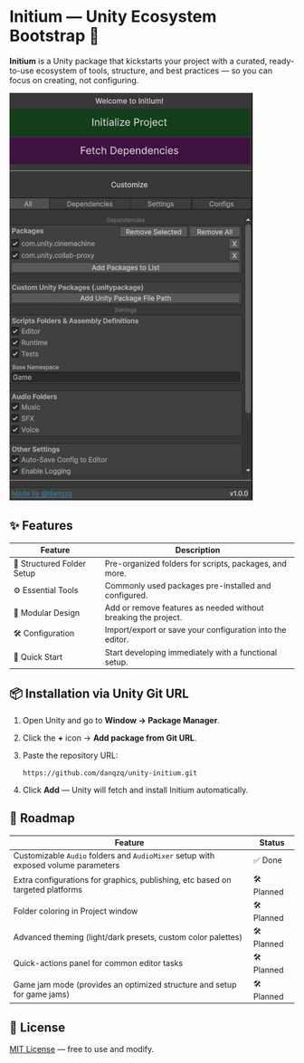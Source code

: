 # Initium — Unity Ecosystem Bootstrap 🚀

**Initium** is a Unity package that kickstarts your project with a curated, ready-to-use ecosystem of tools, structure, and best practices — so you can focus on creating, not configuring.

![Preview](img/preview.png)

## ✨ Features

| Feature                    | Description                                                   |
|----------------------------|---------------------------------------------------------------|
| 📂 Structured Folder Setup | Pre-organized folders for scripts, packages, and more.        |
| ⚙️ Essential Tools         | Commonly used packages pre-installed and configured.          |
| 🧩 Modular Design          | Add or remove features as needed without breaking the project. |
| 🛠️ Configuration          | Import/export or save your configuration into the editor.     |
| 🚀 Quick Start             | Start developing immediately with a functional setup.         |

## 📦 Installation via Unity Git URL

1. Open Unity and go to **Window → Package Manager**.
2. Click the **+** icon → **Add package from Git URL**.
3. Paste the repository URL:

   ```
   https://github.com/danqzq/unity-initium.git
   ```
4. Click **Add** — Unity will fetch and install Initium automatically.

## 🚧 Roadmap

| Feature                                                                        | Status |
|--------------------------------------------------------------------------------|--------|
| Customizable `Audio` folders and `AudioMixer` setup with exposed volume parameters                               | ✅ Done |
| Extra configurations for graphics, publishing, etc based on targeted platforms | 🛠️ Planned |
| Folder coloring in Project window                                              | 🛠️ Planned |
| Advanced theming (light/dark presets, custom color palettes)                   | 🛠️ Planned |
| Quick-actions panel for common editor tasks                                    | 🛠️ Planned |
| Game jam mode (provides an optimized structure and setup for game jams)        | 🛠️ Planned |

## 📜 License

[MIT License](LICENSE) — free to use and modify.
